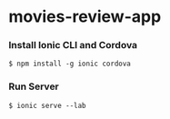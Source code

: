 # movies-review-app

### Install Ionic CLI and Cordova

```
$ npm install -g ionic cordova
```

### Run Server

```
$ ionic serve --lab
```

